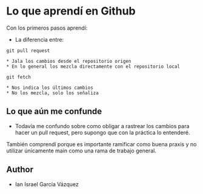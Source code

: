 # Lo que aprendí en Github

Con los primeros pasos aprendí:
* La diferencia entre:
```
git pull request
```
    * Jala los cambios desde el repositorio origen
    * En lo general los mezcla directamente con el repositorio local
```
git fetch
```
    * Nos indica los últimos cambios
    * No los mezcla, solo los señaliza

## Lo  que aún me confunde

  * Todavía me confundo sobre como obligar a rastrear los cambios para hacer un pull request, pero supongo que con
  la práctica lo entenderé.


También comprendí porque es importante ramificar como buena praxis y no utilizar únicamente main
como una rama de trabajo general.
## Author

  * Ian Israel García Vázquez
